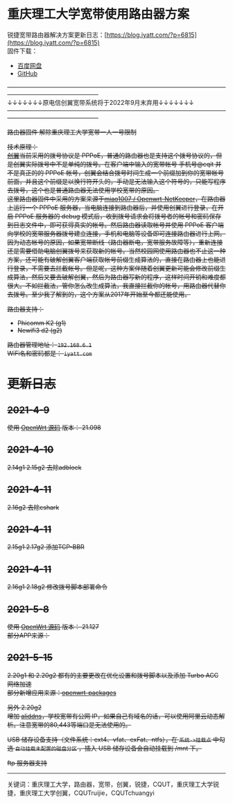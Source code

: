 # 重庆理工大学宽带使用路由器方案
锐捷宽带路由器解决方案更新日志：[https://blog.iyatt.com/?p=6815](https://blog.iyatt.com/?p=6815)  
固件下载：  
* [百度网盘](https://pan.baidu.com/s/1IJY2M9_DxH8vuo2AxWSaSA?pwd=w6tr)
* [GitHub](锐捷-固件)  


———————————————————————————————————————————————————  
↓↓↓↓↓↓↓原电信创翼宽带系统将于2022年9月末弃用↓↓↓↓↓↓↓
———————————————————————————————————————————————————  

<s>
路由器固件  
解除重庆理工大学宽带一人一号限制

技术原理：  
[创翼](http://cq.189.cn/college/home/resource.htm)当前采用的拨号协议是 PPPoE，普通的路由器也是支持这个拨号协议的，但是创翼实际拨号中不是单纯的拨号。在客户端中输入的宽带帐号 手机号@cqit 并不是真正的的 PPPoE 帐号，创翼会结合拨号时间生成一个前缀加到你的宽带帐号前面，并且这个前缀是以换行符开头的，手动是无法输入这个符号的，只能写程序去拨号，这个也是普通路由器无法使用学校宽带的原因。  
这里路由器固件中采用的方案来源于[miao1007
/
Openwrt-NetKeeper](https://github.com/miao1007/Openwrt-NetKeeper)，在路由器上运行一个 PPPoE 服务器，当电脑连接到路由器后，并使用创翼进行登录，在开启 PPPoE 服务器的 debug 模式后，收到拨号请求会将拨号者的帐号和密码保存到日志文件中，即可获得真实的帐号。然后路由器读取帐号并使用 PPPoE 客户端向学校的宽带服务器拨号建立连接，手机和电脑等设备即可连接路由器进行上网。  
因为动态帐号的原因，如果宽带断线（路由器断电，宽带服务故障等），重新连接还是需要借助电脑创翼拨号来获取新的帐号。当然校园网使用路由器也不止这一种方案，还可能有破解创翼客户端获取帐号前缀生成算法的，直接在路由器上也能进行登录，不需要去拦截帐号。但是呢，这种方案伴随着创翼更新可能会修改前缀生成算法，然后又要去破解创翼，然后为路由器写新的程序，这样时间开销和难度都很大。不如拦截法，管你怎么改生成算法，我直接拦截你的帐号，用路由器代替你去拨号。至少我了解到的，这个方案从2017年开始至今都还能使用。  

路由器支持：  
* Phicomm K2 (g1)
* Newifi3 d2 (g2)

路由器管理地址： `192.168.6.1`  
WiFi名和密码都是： `iyatt.com`


# 更新日志
## 2021-4-9
使用 [OpenWrt 源码](https://github.com/openwrt/openwrt) 版本： 21.098
  
## 2021-4-10
2.14g1 2.15g2 去除adblock

## 2021-4-11
2.16g2 去除cshark

## 2021-4-11
2.15g1 2.17g2 添加TCP-BBR

## 2021-4-11
2.16g1 2.18g2 修改拨号脚本部署命令

## 2021-5-8  
使用 [OpenWrt 源码](https://github.com/openwrt/openwrt) 版本： 21.127  
部分APP来源：   

## 2021-5-15
2.20g1 和 2.20g2 都有的主要更改在优化设置和拨号脚本以及添加 Turbo ACC 网络加速  
部分新增应用来源：[openwrt-packages](https://github.com/caonimagfw/openwrt-packages)  

另外 2.20g2  
增加 [aliddns](https://github.com/honwen/luci-app-aliddns)，学校宽带有公网 IP，如果自己有域名的话，可以使用阿里云动态解析。注意宽带的80,443等端口是无法使用的。  

USB 储存设备支持（文件系统：ext4、vfat、exFat、ntfs），在 `系统->挂载点` 中勾选 `自动挂载未配置的磁盘分区` ，插入 USB 储存设备会自动挂载到 /mnt 下。   

ftp 服务器支持  
</s>
  
----------------------------------------------------------------------------  
关键词：重庆理工大学，路由器，宽带，创翼，锐捷，CQUT，重庆理工大学锐捷，重庆理工大学创翼，CQUTruijie，CQUTchuangyi
